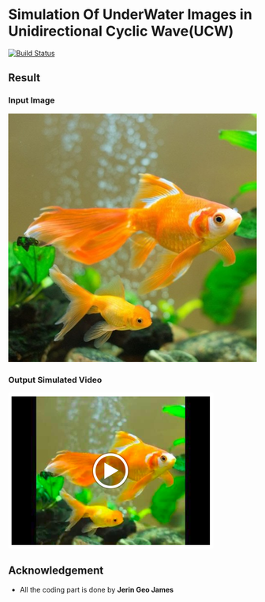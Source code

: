 # Simulation Of UnderWater Images in Unidirectional Cyclic Wave(UCW) 

[![Build Status][travis-image]][travis-url]

## Result

### Input Image 

![input_image](UWSimImages/fish.jpg)

### Output Simulated Video

[![Watch the video](readmeImage/preview.png)](https://youtu.be/3byld9TMBKw)

## Acknowledgement

- All the coding part is done by **Jerin Geo James**

<!-- Markdown link & img dfn's -->
[travis-image]: https://img.shields.io/travis/dbader/node-datadog-metrics/master.svg?style=flat-square
[travis-url]: https://travis-ci.org/dbader/node-datadog-metrics


